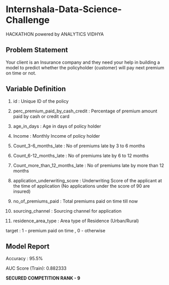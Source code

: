 # Internshala-Data-Science-Challenge
HACKATHON powered by ANALYTICS VIDHYA

## Problem Statement

Your client is an Insurance company and they need your help in building a model to predict whether the policyholder (customer) will pay next premium on time or not.

## Variable Definition
1) id : Unique ID of the policy

2) perc_premium_paid_by_cash_credit : Percentage of premium amount paid by cash or credit card

3) age_in_days : Age in days of policy holder

4) Income : Monthly Income of policy holder

5) Count_3-6_months_late : No of premiums late by 3 to 6 months

6) Count_6-12_months_late : No of premiums late by 6 to 12 months

7) Count_more_than_12_months_late : No of premiums late by more than 12 months

8) application_underwriting_score : Underwriting Score of the applicant at the time of application 
         (No applications under the score of 90 are insured)

9) no_of_premiums_paid : Total premiums paid on time till now

10) sourcing_channel : Sourcing channel for application

11) residence_area_type : Area type of Residence (Urban/Rural)

target : 1 - premium paid on time ,
         0 - otherwise

## Model Report

Accuracy : 95.5%

AUC Score (Train): 0.882333

**SECURED COMPETITION RANK - 9**
